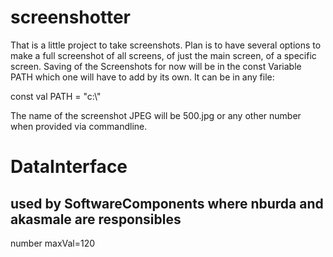 # screenshotter

That is a little project to take screenshots.
Plan is to have several options to make a full screenshot of all screens, of just the main screen, of a specific screen. Saving of the Screenshots for now will be in the const Variable PATH which one will have to add by its own. It can be in any file:

const val PATH = "c:\\"

The name of the screenshot JPEG will be 500.jpg or any other number when provided via commandline.

# DataInterface
## used by SoftwareComponents where nburda and akasmale are responsibles
number maxVal=120
